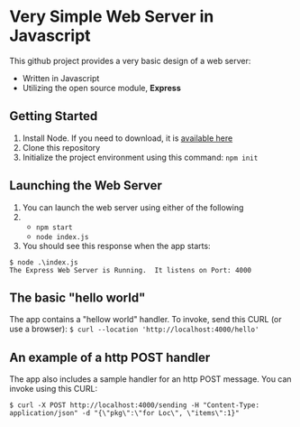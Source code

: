 # Very Simple Web Server in Javascript

This github project provides a very basic design of a web server:
- Written in Javascript
- Utilizing the open source module, **Express**

## Getting Started
1. Install Node. If you need to download, it is [available here](https://nodejs.org/en/download)
2. Clone this repository
3. Initialize the project environment using this command: `npm init`

## Launching the Web Server
1. You can launch the web server using either of the following
2. - `npm start`
   - `node index.js`
3. You should see this response when the app starts:
```
$ node .\index.js
The Express Web Server is Running.  It listens on Port: 4000
```

## The basic "hello world"
The app contains a "hellow world" handler.  To invoke, send this CURL (or use a browser):
`$ curl --location 'http://localhost:4000/hello'`

## An example of a http POST handler
The app also includes a sample handler for an http POST message.  You can invoke using this CURL:
```
$ curl -X POST http://localhost:4000/sending -H "Content-Type: application/json" -d "{\"pkg\":\"for Loc\", \"items\":1}"

```

